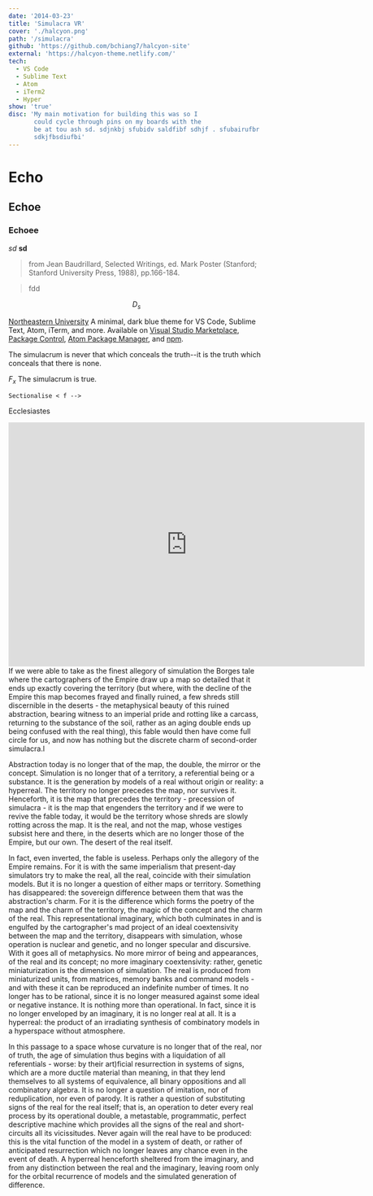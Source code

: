 ```yaml
---
date: '2014-03-23'
title: 'Simulacra VR'
cover: './halcyon.png'
path: '/simulacra'
github: 'https://github.com/bchiang7/halcyon-site'
external: 'https://halcyon-theme.netlify.com/'
tech:
  - VS Code
  - Sublime Text
  - Atom
  - iTerm2
  - Hyper
show: 'true'
disc: 'My main motivation for building this was so I          
       could cycle through pins on my boards with the
       be at tou ash sd. sdjnkbj sfubidv saldfibf sdhjf . sfubairufbr
       sdkjfbsdiufbi'
---
```



# Echo
## Echoe
### Echoee

*sd*
**sd**

> from Jean Baudrillard, Selected Writings, ed. Mark Poster (Stanford; Stanford University Press, 1988), pp.166-184.

> fdd


$$D_s$$

[Northeastern University](https://www.ccis.northeastern.edu/)
A minimal, dark blue theme for VS Code, Sublime Text, Atom, iTerm, and more. Available on [Visual Studio Marketplace](https://marketplace.visualstudio.com/items?itemName=brittanychiang.halcyon-vscode), [Package Control](https://packagecontrol.io/packages/Halcyon%20Theme), [Atom Package Manager](https://atom.io/themes/halcyon-syntax), and [npm](https://www.npmjs.com/package/hyper-halcyon-theme).

The simulacrum is never that which conceals the truth--it is the truth which conceals that there is none.




$F_x$
The simulacrum is true.

`Sectionalise < f --> `

Ecclesiastes

 
<iframe width="701" height="480" src="https://www.youtube.com/embed/YCe1gC5VaW4" frameborder="0" allow="accelerometer; autoplay; encrypted-media; gyroscope; picture-in-picture" allowfullscreen></iframe>
If we were able to take as the finest allegory of simulation the Borges tale where the cartographers of the Empire draw up a map so detailed that it ends up exactly covering the territory (but where, with the decline of the Empire this map becomes frayed and finally ruined, a few shreds still discernible in the deserts - the metaphysical beauty of this ruined abstraction, bearing witness to an imperial pride and rotting like a carcass, returning to the substance of the soil, rather as an aging double ends up being confused with the real thing), this fable would then have come full circle for us, and now has nothing but the discrete charm of second-order simulacra.l

 

Abstraction today is no longer that of the map, the double, the mirror or the concept. Simulation is no longer that of a territory, a referential being or a substance. It is the generation by models of a real without origin or reality: a hyperreal. The territory no longer precedes the map, nor survives it. Henceforth, it is the map that precedes the territory - precession of simulacra - it is the map that engenders the territory and if we were to revive the fable today, it would be the territory whose shreds are slowly rotting across the map. It is the real, and not the map, whose vestiges subsist here and there, in the deserts which are no longer those of the Empire, but our own. The desert of the real itself.

 

In fact, even inverted, the fable is useless. Perhaps only the allegory of the Empire remains. For it is with the same imperialism that present-day simulators try to make the real, all the real, coincide with their simulation models. But it is no longer a question of either maps or territory. Something has disappeared: the sovereign difference between them that was the abstraction's charm. For it is the difference which forms the poetry of the map and the charm of the territory, the magic of the concept and the charm of the real. This representational imaginary, which both culminates in and is engulfed by the cartographer's mad project of an ideal coextensivity between the map and the territory, disappears with simulation, whose operation is nuclear and genetic, and no longer specular and discursive. With it goes all of metaphysics. No more mirror of being and appearances, of the real and its concept; no more imaginary coextensivity: rather, genetic miniaturization is the dimension of simulation. The real is produced from miniaturized units, from matrices, memory banks and command models - and with these it can be reproduced an indefinite number of times. It no longer has to be rational, since it is no longer measured against some ideal or negative instance. It is nothing more than operational. In fact, since it is no longer enveloped by an imaginary, it is no longer real at all. It is a hyperreal: the product of an irradiating synthesis of combinatory models in a hyperspace without atmosphere.

 

In this passage to a space whose curvature is no longer that of the real, nor of truth, the age of simulation thus begins with a liquidation of all referentials - worse: by their art)ficial resurrection in systems of signs, which are a more ductile material than meaning, in that they lend themselves to all systems of equivalence, all binary oppositions and all combinatory algebra. It is no longer a question of imitation, nor of reduplication, nor even of parody. It is rather a question of substituting signs of the real for the real itself; that is, an operation to deter every real process by its operational double, a metastable, programmatic, perfect descriptive machine which provides all the signs of the real and short-circuits all its vicissitudes. Never again will the real have to be produced: this is the vital function of the model in a system of death, or rather of anticipated resurrection which no longer leaves any chance even in the event of death. A hyperreal henceforth sheltered from the imaginary, and from any distinction between the real and the imaginary, leaving room only for the orbital recurrence of models and the simulated generation of difference.